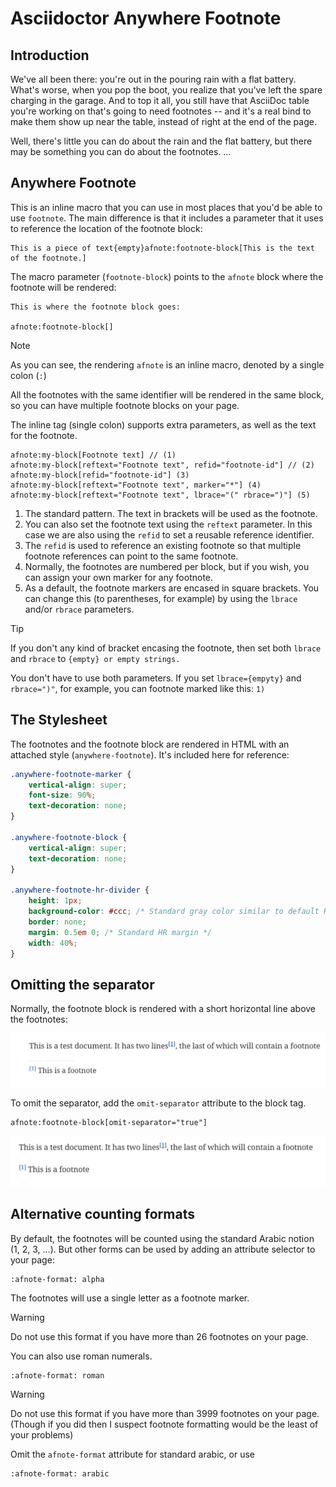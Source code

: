 # Asciidoctor Anywhere Footnote

## Introduction

We've all been there: you're out in the pouring rain with a flat battery.
What's worse, when you pop the boot, you realize that you've left the spare charging in the garage.
And to top it all, you still have that AsciiDoc table you're working on that's going to need footnotes
-- and it's a real bind to make them show up near the table, instead of right at the end of the page.

Well, there's little you can do about the rain and the flat battery, but there may be something you can do about the footnotes. …

## Anywhere Footnote

This is an inline macro that you can use in most places that you'd be able to use `footnote`.
The main difference is that it includes a parameter that it uses to reference the location of the footnote block:

```asciidoc
This is a piece of text{empty}afnote:footnote-block[This is the text of the footnote.]
```


The macro parameter (`footnote-block`) points to the `afnote` block where the footnote will be rendered:

```asciidoc
This is where the footnote block goes:

afnote:footnote-block[]
```

> [!NOTE]
> As you can see, the rendering `afnote` is an inline macro, denoted by a single colon (`:`)

All the footnotes with the same identifier will be rendered in the same block,
so you can have multiple footnote blocks on your page.

The inline tag (single colon) supports extra parameters, as well as the text for the footnote.

```
afnote:my-block[Footnote text] // (1)
afnote:my-block[reftext="Footnote text", refid="footnote-id"] // (2)
afnote:my-block[refid="footnote-id"] (3)
afnote:my-block[reftext="Footnote text", marker="*"] (4)
afnote:my-block[reftext="Footnote text", lbrace="(" rbrace=")"] (5)
```


1. The standard pattern. The text in brackets will be used as the footnote.
2. You can also set the footnote text using the `reftext` parameter. In this case we are also using the `refid` to set a reusable reference identifier.
3. The `refid` is used to reference an existing footnote so that multiple footnote references can point to the same footnote.
4. Normally, the footnotes are numbered per block, but if you wish, you can assign your own marker for any footnote.
5. As a default, the footnote markers are encased in square brackets. You can change this (to parentheses, for example) 
by using the `lbrace` and/or `rbrace` parameters.

> [!TIP] 
> If you don't any kind of bracket encasing the footnote, then set both `lbrace` and `rbrace` to `{empty} or empty strings.`
>
> You don't have to use both parameters. If you set `lbrace={empyty}` and  `rbrace=")"`, for example, you can footnote marked like this: `1)`

## The Stylesheet

The footnotes and the footnote block are rendered in HTML with an attached style (`anywhere-footnote`).
It's included here for reference:

```css
.anywhere-footnote-marker {
    vertical-align: super;
    font-size: 90%;
    text-decoration: none;
}

.anywhere-footnote-block {
    vertical-align: super;
    text-decoration: none;
}

.anywhere-footnote-hr-divider {
    height: 1px;
    background-color: #ccc; /* Standard gray color similar to default HR */
    border: none;
    margin: 0.5em 0; /* Standard HR margin */
    width: 40%;
}
```

## Omitting the separator

Normally, the footnote block is rendered with a short horizontal line above the footnotes:

![footnote separator](footnote-separator.png "Footnote separator")

To omit the separator, add the `omit-separator` attribute to the block tag.

```asciidoc
afnote:footnote-block[omit-separator="true"]
```
![Footnotes without separator](footnote-without-separator.png "Footnotes without separators")

## Alternative counting formats

By default, the footnotes will be counted using the standard Arabic notion (1, 2, 3, …). 
But other forms can be used by adding an attribute selector to your page:

```asciidoc
:afnote-format: alpha
```
The footnotes will use a single letter as a footnote marker.

> [!WARNING] 
> Do not use this format if you have more than 26 footnotes on your page. 

You can also use roman numerals.

```asciidoc
:afnote-format: roman
```

> [!WARNING]
> Do not use this format if you have more than 3999 footnotes on your page.
> (Though if you did then I suspect footnote formatting would be the least of your problems)

Omit the `afnote-format` attribute for standard arabic, or use

```asciidoc
:afnote-format: arabic
```





